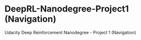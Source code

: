 # DeepRL-Nanodegree-Project1 (Navigation)
Udacity Deep Reinforcement Nanodegree - Project 1 (Navigation)
